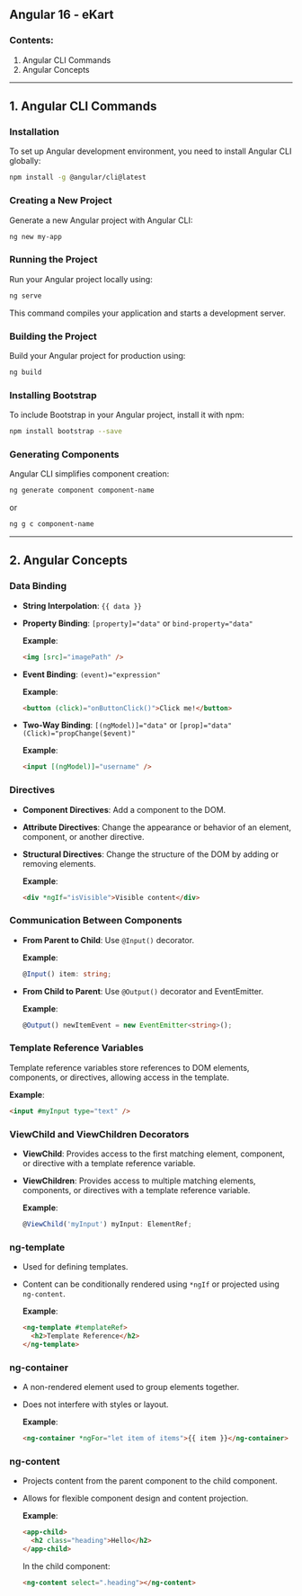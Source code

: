 ## Angular 16 - eKart

### Contents:

1. Angular CLI Commands
2. Angular Concepts

---

## 1. Angular CLI Commands

### Installation

To set up Angular development environment, you need to install Angular CLI globally:

```bash
npm install -g @angular/cli@latest
```

### Creating a New Project

Generate a new Angular project with Angular CLI:

```bash
ng new my-app
```

### Running the Project

Run your Angular project locally using:

```bash
ng serve
```

This command compiles your application and starts a development server.

### Building the Project

Build your Angular project for production using:

```bash
ng build
```

### Installing Bootstrap

To include Bootstrap in your Angular project, install it with npm:

```bash
npm install bootstrap --save
```

### Generating Components

Angular CLI simplifies component creation:

```bash
ng generate component component-name
```

or

```bash
ng g c component-name
```

---

## 2. Angular Concepts

### Data Binding

- **String Interpolation**: `{{ data }}`
- **Property Binding**: `[property]="data"` or `bind-property="data"`

  **Example**:

  ```html
  <img [src]="imagePath" />
  ```

- **Event Binding**: `(event)="expression"`

  **Example**:

  ```html
  <button (click)="onButtonClick()">Click me!</button>
  ```

- **Two-Way Binding**: `[(ngModel)]="data"` or `[prop]="data" (Click)="propChange($event)"`

  **Example**:

  ```html
  <input [(ngModel)]="username" />
  ```

### Directives

- **Component Directives**: Add a component to the DOM.
- **Attribute Directives**: Change the appearance or behavior of an element, component, or another directive.
- **Structural Directives**: Change the structure of the DOM by adding or removing elements.

  **Example**:

  ```html
  <div *ngIf="isVisible">Visible content</div>
  ```

### Communication Between Components

- **From Parent to Child**: Use `@Input()` decorator.

  **Example**:

  ```typescript
  @Input() item: string;
  ```

- **From Child to Parent**: Use `@Output()` decorator and EventEmitter.

  **Example**:

  ```typescript
  @Output() newItemEvent = new EventEmitter<string>();
  ```

### Template Reference Variables

Template reference variables store references to DOM elements, components, or directives, allowing access in the template.

**Example**:

```html
<input #myInput type="text" />
```

### ViewChild and ViewChildren Decorators

- **ViewChild**: Provides access to the first matching element, component, or directive with a template reference variable.
- **ViewChildren**: Provides access to multiple matching elements, components, or directives with a template reference variable.

  **Example**:

  ```typescript
  @ViewChild('myInput') myInput: ElementRef;
  ```

### ng-template

- Used for defining templates.
- Content can be conditionally rendered using `*ngIf` or projected using `ng-content`.

  **Example**:

  ```html
  <ng-template #templateRef>
    <h2>Template Reference</h2>
  </ng-template>
  ```

### ng-container

- A non-rendered element used to group elements together.
- Does not interfere with styles or layout.

  **Example**:

  ```html
  <ng-container *ngFor="let item of items">{{ item }}</ng-container>
  ```

### ng-content

- Projects content from the parent component to the child component.
- Allows for flexible component design and content projection.

  **Example**:

  ```html
  <app-child>
    <h2 class="heading">Hello</h2>
  </app-child>
  ```

  In the child component:

  ```html
  <ng-content select=".heading"></ng-content>
  ```
